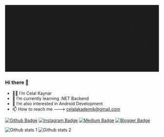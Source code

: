 <img src="https://github.com/celallkaynar/celallkaynar/blob/main/Console.WriteLine(Hi%2C%20I'm%20Celal)%3B%20(1).gif" width="auto">

### Hi there 👋

- 👨‍💻 I’m Celal Kaynar
- 🌱 I’m currently learning .NET Backend
- 🔎 I’m also interested in Android Development
- 📫 How to reach me ---> celalakademik@gmail.com


[![Github Badge](https://img.shields.io/badge/-Github-000?style=quare&labelColor=000&logo=Github&logoColor=white&link=link)](link) 
[![Instagram Badge](https://img.shields.io/badge/-Instagram-C13584?style=flat-quare&labelColor=C13584&logo=instagram&logoColor=white&link=link)](https://www.instagram.com/celall.kaynar/) 
[![Medium Badge](https://img.shields.io/badge/-Medium-757575?style=flat-quare&labelColor=757575&logo=Medium&logoColor=white&link=link)](link) 
[![Blogger Badge](https://img.shields.io/badge/-Blogger-FF9800?style=flat-quare&labelColor=FF9800&logo=Blogger&logoColor=white&link=link)](link)

![Github stats 1](https://github-readme-stats.vercel.app/api?username=celallkaynar&show_icons=true&theme=gradient) 
![Github stats 2](https://github-readme-stats.vercel.app/api?username=celallkaynar&show_icons=true&theme=radical)
